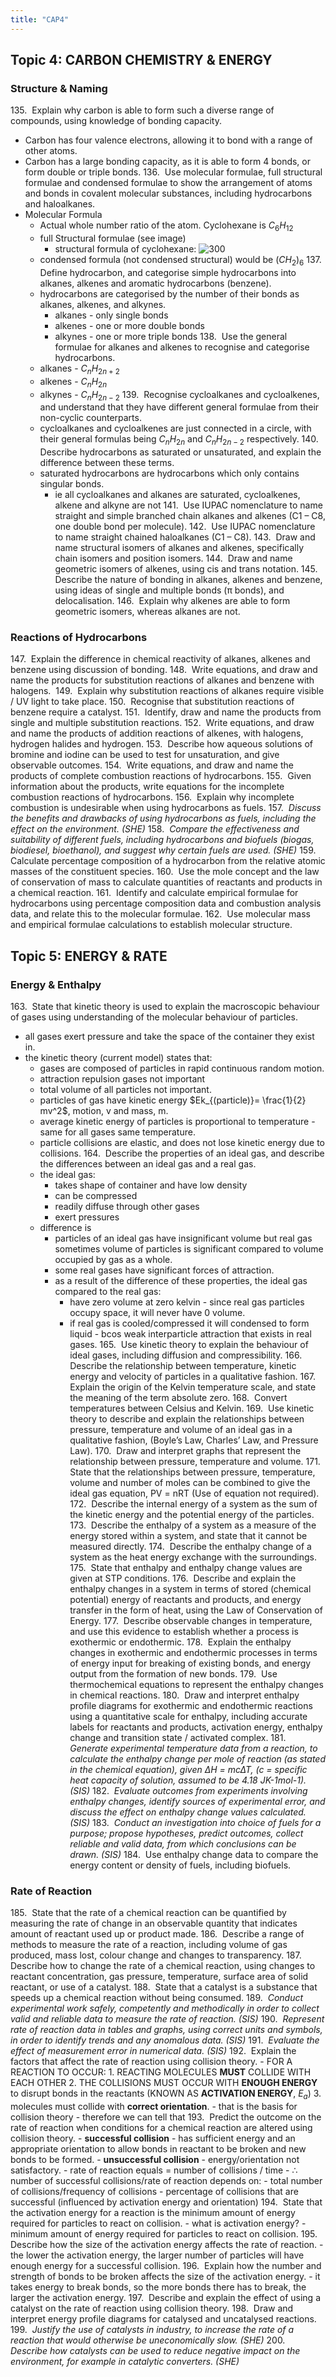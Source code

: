 ```yaml
---
title: "CAP4"
---
```

## **Topic 4: CARBON CHEMISTRY & ENERGY** 
### Structure & Naming 
135.  Explain why carbon is able to form such a diverse range of compounds, using knowledge of bonding capacity.
- Carbon has four valence electrons, allowing it to bond with a range of other atoms.
- Carbon has a large bonding capacity, as it is able to form 4 bonds, or form double or triple bonds.
136.  Use molecular formulae, full structural formulae and condensed formulae to show the arrangement of atoms and bonds in covalent molecular substances, including hydrocarbons and haloalkanes. 
- Molecular Formula
	- Actual whole number ratio of the atom. Cyclohexane is $C_{6}H_{12}$
	- full Structural formulae (see image)
		- structural formula of cyclohexane: ![300](notes/images/Pasted%20image%2020230826120056.png)
	- condensed formula (not condensed structural) would be $(CH_{2})_{6}$
137.  Define hydrocarbon, and categorise simple hydrocarbons into alkanes, alkenes and aromatic hydrocarbons (benzene). 
	- hydrocarbons are categorised by the number of their bonds as alkanes, alkenes, and alkynes.
		- alkanes - only single bonds
		- alkenes - one or more double bonds
		- alkynes - one or more triple bonds
138.  Use the general formulae for alkanes and alkenes to recognise and categorise hydrocarbons. 
	- alkanes - $C_{n}H_{2n+2}$
	- alkenes - $C_{n}H_{2n}$
	- alkynes - $C_{n}H_{2n-2}$
139.  Recognise cycloalkanes and cycloalkenes, and understand that they have different general formulae from their non-cyclic counterparts. 
	- cycloalkanes and cycloalkenes are just connected in a circle, with their general formulas being $C_{n}H_{2n}$ and $C_{n}H_{2n-2}$ respectively.
140.  Describe hydrocarbons as saturated or unsaturated, and explain the difference between these terms. 
	- saturated hydrocarbons are hydrocarbons which only contains singular bonds.
		- ie all cycloalkanes and alkanes are saturated, cycloalkenes, alkene and alkyne are not
141.  Use IUPAC nomenclature to name straight and simple branched chain alkanes and alkenes (C1 – C8, one double bond per molecule). 
142.  Use IUPAC nomenclature to name straight chained haloalkanes (C1 – C8). 
143.  Draw and name structural isomers of alkanes and alkenes, specifically chain isomers and position isomers. 
144.  Draw and name geometric isomers of alkenes, using cis and trans notation. 
145.  Describe the nature of bonding in alkanes, alkenes and benzene, using ideas of single and multiple bonds (π bonds), and delocalisation. 
146.  Explain why alkenes are able to form geometric isomers, whereas alkanes are not.
### Reactions of Hydrocarbons 
147.  Explain the difference in chemical reactivity of alkanes, alkenes and benzene using discussion of bonding. 
148.  Write equations, and draw and name the products for substitution reactions of alkanes and benzene with halogens.  
149.  Explain why substitution reactions of alkanes require visible / UV light to take place. 
150.  Recognise that substitution reactions of benzene require a catalyst. 
151.  Identify, draw and name the products from single and multiple substitution reactions. 
152.  Write equations, and draw and name the products of addition reactions of alkenes, with halogens, hydrogen halides and hydrogen. 
153.  Describe how aqueous solutions of bromine and iodine can be used to test for unsaturation, and give observable outcomes. 
154.  Write equations, and draw and name the products of complete combustion reactions of hydrocarbons. 
155.  Given information about the products, write equations for the incomplete combustion reactions of hydrocarbons. 
156.  Explain why incomplete combustion is undesirable when using hydrocarbons as fuels. 
157.  _Discuss the benefits and drawbacks of using hydrocarbons as fuels, including the effect on the environment. (SHE)_ 
158.  _Compare the effectiveness and suitability of different fuels, including hydrocarbons and biofuels (biogas, biodiesel, bioethanol), and suggest why certain fuels are used. (SHE)_ 
159.  Calculate percentage composition of a hydrocarbon from the relative atomic masses of the constituent species. 
160.  Use the mole concept and the law of conservation of mass to calculate quantities of reactants and products in a chemical reaction. 
161.  Identify and calculate empirical formulae for hydrocarbons using percentage composition data and combustion analysis data, and relate this to the molecular formulae. 
162.  Use molecular mass and empirical formulae calculations to establish molecular structure.
## **Topic 5: ENERGY & RATE** 
### Energy & Enthalpy 
163.  State that kinetic theory is used to explain the macroscopic behaviour of gases using understanding of the molecular behaviour of particles. 
- all gases exert pressure and take the space of the container they exist in.
- the kinetic theory (current model) states that:
	- gases are composed of particles in rapid continuous random motion.
	- attraction repulsion gases not important
	- total volume of all particles not important.
	- particles of gas have kinetic energy $Ek_{(particle)}= \frac{1}{2} mv^2$, motion, v and mass, m.
	- average kinetic energy of particles is proportional to temperature - same for all gases same temperature.
	- particle collisions are elastic, and does not lose kinetic energy due to collisions.
164.  Describe the properties of an ideal gas, and describe the differences between an ideal gas and a real gas. 
	- the ideal gas:
		- takes shape of container and have low density
		- can be compressed
		- readily diffuse through other gases
		- exert pressures
	- difference is
		- particles of an ideal gas have insignificant volume but real gas sometimes volume of particles is significant compared to volume occupied by gas as a whole.
		- some real gases have significant forces of attraction.
		- as a result of the difference of these properties, the ideal gas compared to the real gas:
			- have zero volume at zero kelvin - since real gas particles occupy space, it will never have 0 volume.
			- if real gas is cooled/compressed it will condensed to form liquid - bcos weak interparticle attraction that exists in real gases.
165.  Use kinetic theory to explain the behaviour of ideal gases, including diffusion and compressibility. 
166.  Describe the relationship between temperature, kinetic energy and velocity of particles in a qualitative fashion. 
167.  Explain the origin of the Kelvin temperature scale, and state the meaning of the term absolute zero. 
168.  Convert temperatures between Celsius and Kelvin. 
169.  Use kinetic theory to describe and explain the relationships between pressure, temperature and volume of an ideal gas in a qualitative fashion, (Boyle’s Law, Charles’ Law, and Pressure Law). 
170.  Draw and interpret graphs that represent the relationship between pressure, temperature and volume. 
171.  State that the relationships between pressure, temperature, volume and number of moles can be combined to give the ideal gas equation, PV = nRT (Use of equation not required). 
172.  Describe the internal energy of a system as the sum of the kinetic energy and the potential energy of the particles. 
173.  Describe the enthalpy of a system as a measure of the energy stored within a system, and state that it cannot be measured directly. 
174.  Describe the enthalpy change of a system as the heat energy exchange with the surroundings. 
175.  State that enthalpy and enthalpy change values are given at STP conditions. 
176.  Describe and explain the enthalpy changes in a system in terms of stored (chemical potential) energy of reactants and products, and energy transfer in the form of heat, using the Law of Conservation of Energy. 
177.  Describe observable changes in temperature, and use this evidence to establish whether a process is exothermic or endothermic. 
178.  Explain the enthalpy changes in exothermic and endothermic processes in terms of energy input for breaking of existing bonds, and energy output from the formation of new bonds. 
179.  Use thermochemical equations to represent the enthalpy changes in chemical reactions. 
180.  Draw and interpret enthalpy profile diagrams for exothermic and endothermic reactions using a quantitative scale for enthalpy, including accurate labels for reactants and products, activation energy, enthalpy change and transition state / activated complex. 
181.  _Generate experimental temperature data from a reaction, to calculate the enthalpy change per mole of reaction (as stated in the chemical equation), given ∆H = mc∆T,   (c = specific heat capacity of solution, assumed to be 4.18 JK-1mol-1). (SIS)_ 
182.  _Evaluate outcomes from experiments involving enthalpy changes, identify sources of experimental error, and discuss the effect on enthalpy change values calculated. (SIS)_ 
183.  _Conduct an investigation into choice of fuels for a purpose; propose hypotheses, predict outcomes, collect reliable and valid data, from which conclusions can be drawn. (SIS)_ 
184.  Use enthalpy change data to compare the energy content or density of fuels, including biofuels. 
### Rate of Reaction 
185.  State that the rate of a chemical reaction can be quantified by measuring the rate of change in an observable quantity that indicates amount of reactant used up or product made. 
186.  Describe a range of methods to measure the rate of a reaction, including volume of gas produced, mass lost, colour change and changes to transparency. 
187.  Describe how to change the rate of a chemical reaction, using changes to reactant concentration, gas pressure, temperature, surface area of solid reactant, or use of a catalyst. 
188.  State that a catalyst is a substance that speeds up a chemical reaction without being consumed. 
189.  _Conduct experimental work safely, competently and methodically in order to collect valid and reliable data to measure the rate of reaction. (SIS)_ 
190.  _Represent rate of reaction data in tables and graphs, using correct units and symbols, in order to identify trends and any anomalous data. (SIS)_ 
191.  _Evaluate the effect of measurement error in numerical data. (SIS)_ 
192.  Explain the factors that affect the rate of reaction using collision theory. 
	- FOR A REACTION TO OCCUR:
		1. REACTING MOLECULES **MUST** COLLIDE WITH EACH OTHER
		2. THE COLLISIONS MUST OCCUR WITH **ENOUGH ENERGY** to disrupt bonds in the reactants (KNOWN AS **ACTIVATION ENERGY**, $E_{a}$)
		3. molecules must collide with **correct orientation**.
	- that is the basis for collision theory - therefore we can tell that
193.  Predict the outcome on the rate of reaction when conditions for a chemical reaction are altered using collision theory. 
	- **successful collision** - has sufficient energy and an appropriate orientation to allow bonds in reactant to be broken and new bonds to be formed.
	- **unsuccessful collision** - energy/orientation not satisfactory.
	- rate of reaction equals = number of collisions / time
		- $\therefore$ number of successful collisions/rate of reaction depends on:
			- total number of collisions/frequency of collisions
			- percentage of collisions that are successful (influenced by activation energy and orientation)
194.  State that the activation energy for a reaction is the minimum amount of energy required for particles to react on collision. 
	- what is activation energy?
		- minimum amount of energy required for particles to react on collision.
195.  Describe how the size of the activation energy affects the rate of reaction. 
	- the lower the activation energy, the larger number of particles will have enough energy for a successful collision.
196.  Explain how the number and strength of bonds to be broken affects the size of the activation energy. 
	- it takes energy to break bonds, so the more bonds there has to break, the larger the activation energy.
197.  Describe and explain the effect of using a catalyst on the rate of reaction using collision theory. 
198.  Draw and interpret energy profile diagrams for catalysed and uncatalysed reactions. 
199.  _Justify the use of catalysts in industry, to increase the rate of a reaction that would otherwise be uneconomically slow. (SHE)_ 
200.  _Describe how catalysts can be used to reduce negative impact on the environment, for example in catalytic converters. (SHE)_